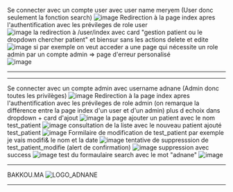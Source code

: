 
Se connecter avec un compte user avec user name meryem (User donc seulement la fonction search)
![image](https://github.com/AdnaneBakkou/JEE_HOSPITAL_MVC/assets/69118882/9b8dbfca-a02b-4800-93d6-3fd242bd0255)
Redirection à  la page index apres l'authentification avec les prévileges de role user  
![image](https://github.com/AdnaneBakkou/JEE_HOSPITAL_MVC/assets/69118882/2f7a05ce-9289-4b7d-9ff2-522e4cb10a8b)
la redirection à /user/index avec card "gestion patient ou le dropdown chercher patient" et biensur sans les actions delete et edite 
![image](https://github.com/AdnaneBakkou/JEE_HOSPITAL_MVC/assets/69118882/8681eb9c-5dcd-4f96-8c59-113496a77fba)
si par exemple on veut acceder a une page qui nécessite un role admin par un compte admin => page d'erreur personalisé  
![image](https://github.com/AdnaneBakkou/JEE_HOSPITAL_MVC/assets/69118882/680807c9-08f6-41c2-b004-32c92e89de7a)

------------------------------------------------------------------------------------------------------------

------------------------------------------------------------------------------------------------------------

Se connecter avec un compte admin avec username adnane (Admin donc toutes les privilèges)
![image](https://github.com/AdnaneBakkou/JEE_HOSPITAL_MVC/assets/69118882/ee483ba4-a1f3-4883-b788-672912b73c3e)
Redirection à  la page index apres l'authentification avec les prévileges de role admin (on remarque la différence entre la page index d'un user et d'un admin)
  plus d echoix dans dropdown + card d'ajout
![image](https://github.com/AdnaneBakkou/JEE_HOSPITAL_MVC/assets/69118882/b827b006-0362-4cd4-8681-25cbd66e9b5c)
la page ajouter un patient avec le nom test_patient
![image](https://github.com/AdnaneBakkou/JEE_HOSPITAL_MVC/assets/69118882/bb9c5c9a-ae28-4b9d-87bd-a97bf885ae00)
consultation de la liste avec le nouveau patient ajouté test_patient
![image](https://github.com/AdnaneBakkou/JEE_HOSPITAL_MVC/assets/69118882/02b6411f-cdf4-4245-a0a4-388a73b2801b)
Formilaire de modification de test_patient par exemple je vais modifi& le nom et la date 
![image](https://github.com/AdnaneBakkou/JEE_HOSPITAL_MVC/assets/69118882/fc319b34-90f7-41fc-b674-b84748f9088d)
tentative de suppresssion de test_patient_modifie (alert de confirmation)
![image](https://github.com/AdnaneBakkou/JEE_HOSPITAL_MVC/assets/69118882/595062ab-805d-494a-9c73-fbddf3a0f625)
suppression avec success
![image](https://github.com/AdnaneBakkou/JEE_HOSPITAL_MVC/assets/69118882/54aae723-b931-49c0-89f0-579166ca54c5)
test du formaulaire search  avec le mot "adnane"
![image](https://github.com/AdnaneBakkou/JEE_HOSPITAL_MVC/assets/69118882/f383ac32-b200-4874-bef9-9846711d08a3)

*************************************************************************************************************
BAKKOU.MA
![LOGO_ADNANE](https://github.com/AdnaneBakkou/JEE_HOSPITAL_MVC/assets/69118882/b8c10ac9-0a20-4f1c-bc9a-597020053ec6)

*************************************************************************************************************





